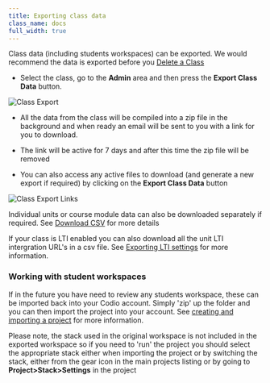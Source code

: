 ```yaml
---
title: Exporting class data
class_name: docs
full_width: true
---
```


Class data (including students workspaces) can be exported. We would recommend the data is exported before you [Delete a Class](/docs/classes/classmanagement/delete/)

- Select the class, go to the **Admin** area and then press the **Export Class Data** button.

<img alt="Class Export" src="/img/docs/class_export.png" class="simple"/>

- All the data from the class will be compiled into a zip file in the background and when ready an email will be sent to you with a link for you to download. 

- The link will be active for 7 days and after this time the zip file will be removed

- You can also access any active files to download (and generate a new export if required) by clicking on the **Export Class Data** button

<img alt="Class Export Links" src="/img/docs/class_exportlinks.png" class="simple"/>

Individual units or course module data can also be downloaded separately if required. See [Download CSV](/docs/classes/monitor/progress#downloadcsv) for more details

If your class is LTI enabled you can also download all the unit LTI intergration URL's in a csv file. See [Exporting LTI settings](/docs/classes/lti/keys#exportlti) for more information.

### Working with student workspaces

If in the future you have need to review any students workspace, these can be imported back into your Codio account. 
Simply 'zip' up the folder and you can then import the project into your account. See [creating and importing a project](/docs/project/creating/) for more information. 

Please note, the stack used in the original workspace is not included in the exported workspace so if you need to 'run' the project you should select the appropriate stack either when importing the project or by switching the stack, either from the gear icon in the main projects listing or by going to **Project>Stack>Settings** in the project 




